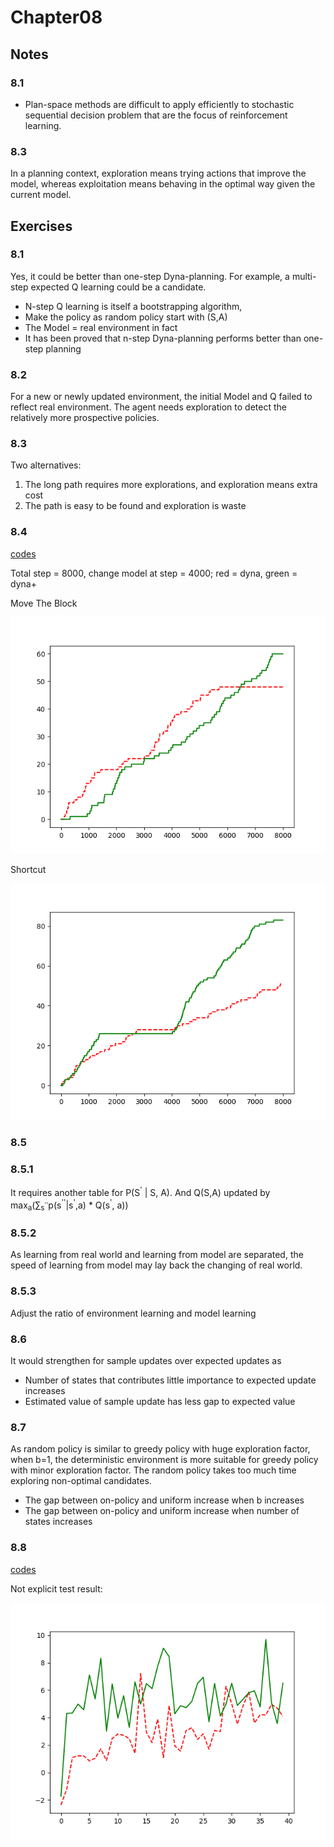 #   Chapter08
##  Notes
### 8.1
* Plan-space methods are difficult to apply efficiently to stochastic sequential decision problem that are the focus of reinforcement learning.
### 8.3
In a planning context, exploration means trying actions that improve the model,
whereas exploitation means behaving in the optimal way given the current model.
## Exercises
### 8.1
Yes, it could be better than one-step Dyna-planning. For example, a multi-step expected Q learning could be a candidate.
* N-step Q learning is itself a bootstrapping algorithm,
* Make the policy as random policy start with (S,A)
* The Model = real environment in fact
* It has been proved that n-step Dyna-planning performs better than one-step planning
### 8.2
For a new or newly updated environment, the initial Model and Q failed to reflect real environment.
The agent needs exploration to detect the relatively more prospective policies. 
### 8.3
Two alternatives:
1. The long path requires more explorations, and exploration means extra cost
2. The path is easy to be found and exploration is waste
### 8.4
[codes](./codes/ch8)

Total step = 8000, change model at step = 4000; red = dyna, green = dyna+

Move The Block

![move the block](./images/8_4_move.png)

Shortcut

![sc_block](./images/8_4_shortcut.png)
### 8.5
### 8.5.1
It requires another table for P(S<sup>'</sup> | S, A). 
And Q(S,A) updated by max<sub>a</sub>(∑<sub>s<sup>''</sup></sub>p(s<sup>''</sup>|s<sup>'</sup>,a) * Q(s<sup>'</sup>, a))
### 8.5.2
As learning from real world and learning from model are separated, the speed of learning from model may lay back the changing of real world.
### 8.5.3
Adjust the ratio of environment learning and model learning
### 8.6
It would strengthen for sample updates over expected updates as 
* Number of states that contributes little importance to expected update increases
* Estimated value of sample update has less gap to expected value
### 8.7
As random policy is similar to greedy policy with huge exploration factor, 
when b=1, the deterministic environment is more suitable for greedy policy with minor exploration factor.
The random policy takes too much time exploring non-optimal candidates.
* The gap between on-policy and uniform increase when b increases
* The gap between on-policy and uniform increase when number of states increases
### 8.8
[codes](./codes/ch8)

Not explicit test result:

![value](./images/8_8.png)